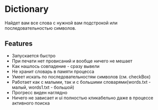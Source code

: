 # Dictionary
Найдет вам все слова с нужной вам подстрокой или последовательностью символов.

## Features

- Запускается быстро
- При печати нет провисаний и вообще ничего не мешает
- Как нашлось совпадение - сразу вывели
- Не хранит словарь в памяти процесса
- Умеет искать по последовательностям символов (см. checkBox)
- Работает как с малыми, так и с большими словарями(words.txt - малый, words1.txt - большой)
- Прогресс виден наглядно
- Ничего не зависает и ui полностью кликабельно даже в процессе активного поиска
